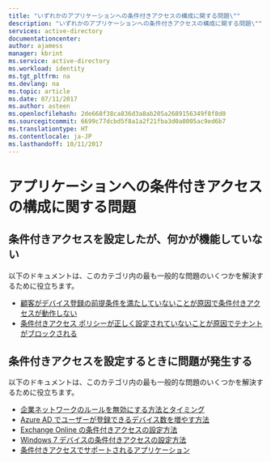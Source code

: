 ```yaml
---
title: "いずれかのアプリケーションへの条件付きアクセスの構成に関する問題\""
description: "いずれかのアプリケーションへの条件付きアクセスの構成に関する問題\""
services: active-directory
documentationcenter: 
author: ajamess
manager: kbrint
ms.service: active-directory
ms.workload: identity
ms.tgt_pltfrm: na
ms.devlang: na
ms.topic: article
ms.date: 07/11/2017
ms.author: asteen
ms.openlocfilehash: 2de668f38ca836d3a8ab205a2689156349f8f8d0
ms.sourcegitcommit: 6699c77dcbd5f8a1a2f21fba3d0a0005ac9ed6b7
ms.translationtype: HT
ms.contentlocale: ja-JP
ms.lasthandoff: 10/11/2017
---
```

# <a name="problems-configuring-conditional-access-to-one-of-my-applications"></a>アプリケーションへの条件付きアクセスの構成に関する問題


## <a name="ive-set-up-conditional-access-but-something-isnt-working"></a>条件付きアクセスを設定したが、何かが機能していない
  以下のドキュメントは、このカテゴリ内の最も一般的な問題のいくつかを解決するために役立ちます。
  * [顧客がデバイス登録の前提条件を満たしていないことが原因で条件付きアクセスが動作しない](https://docs.microsoft.com/azure/active-directory/active-directory-conditional-access/?/?WT.mc_id=DMC_AAD_Manage_Apps_Troubleshooting_Nav)
  * [条件付きアクセス ポリシーが正しく設定されていないことが原因でテナントがブロックされる](https://docs.microsoft.com/azure/active-directory/active-directory-conditional-access-device-remediation/?/?WT.mc_id=DMC_AAD_Manage_Apps_Troubleshooting_Nav)


## <a name="im-having-problems-setting-up-conditional-access"></a>条件付きアクセスを設定するときに問題が発生する
  以下のドキュメントは、このカテゴリ内の最も一般的な問題のいくつかを解決するために役立ちます。
  * [企業ネットワークのルールを無効にする方法とタイミング](http://aka.ms/calocation/?/?WT.mc_id=DMC_AAD_Manage_Apps_Troubleshooting_Nav)
  * [Azure AD でユーザーが登録できるデバイス数を増やす方法](https://docs.microsoft.com/azure/active-directory/active-directory-azureadjoin-setup/?/?WT.mc_id=DMC_AAD_Manage_Apps_Troubleshooting_Nav)
  * [Exchange Online の条件付きアクセスの設定方法](http://aka.ms/csforexchange/?/?WT.mc_id=DMC_AAD_Manage_Apps_Troubleshooting_Nav)
  * [Windows 7 デバイスの条件付きアクセスの設定方法](https://docs.microsoft.com/azure/active-directory/active-directory-conditional-access#device-based-conditional-access/?/?WT.mc_id=DMC_AAD_Manage_Apps_Troubleshooting_Nav)
  * [条件付きアクセスでサポートされるアプリケーション](https://docs.microsoft.com/azure/active-directory/active-directory-conditional-access-supported-apps/?/?WT.mc_id=DMC_AAD_Manage_Apps_Troubleshooting_Nav)

